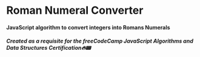 # Roman Numeral Converter

#### JavaScript algorithm to convert integers into Romans Numerals

##### Created as a requisite for the freeCodeCamp JavaScript Algorithms and Data Structures Certification:fire::pager: 